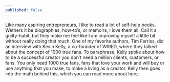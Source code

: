 ```yaml
---
published: false
---
```

Like many aspiring entrepreneurs, I like to read a lot of self-help books. Wethers it be biographies, how-to’s, or memoirs, I love them all. Call it a guilty-habit, but they make me feel like I am improving myself a little bit without really doing that much. One of my favorite authors, Tim Ferriss, did an interview with Kevin Kelly, a co-founder of WIRED, where they talked about the concept of 1000 true fans. To paraphrase, Kelly spoke about how to be a successful creator you don’t need a million clients, customers, or fans. You only need 1000 true fans, fans that love your work and will buy or use anything that you make, to make a living as a creator. Kelly then goes into the math behind this, which you can read more about here.
